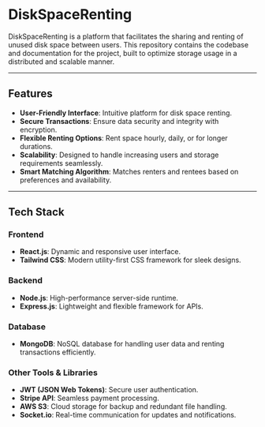 # DiskSpaceRenting

DiskSpaceRenting is a platform that facilitates the sharing and renting of unused disk space between users. This repository contains the codebase and documentation for the project, built to optimize storage usage in a distributed and scalable manner.

---

## Features
- **User-Friendly Interface**: Intuitive platform for disk space renting.
- **Secure Transactions**: Ensure data security and integrity with encryption.
- **Flexible Renting Options**: Rent space hourly, daily, or for longer durations.
- **Scalability**: Designed to handle increasing users and storage requirements seamlessly.
- **Smart Matching Algorithm**: Matches renters and rentees based on preferences and availability.

---

## Tech Stack

### Frontend
- **React.js**: Dynamic and responsive user interface.
- **Tailwind CSS**: Modern utility-first CSS framework for sleek designs.

### Backend
- **Node.js**: High-performance server-side runtime.
- **Express.js**: Lightweight and flexible framework for APIs.

### Database
- **MongoDB**: NoSQL database for handling user data and renting transactions efficiently.

### Other Tools & Libraries
- **JWT (JSON Web Tokens)**: Secure user authentication.
- **Stripe API**: Seamless payment processing.
- **AWS S3**: Cloud storage for backup and redundant file handling.
- **Socket.io**: Real-time communication for updates and notifications.
